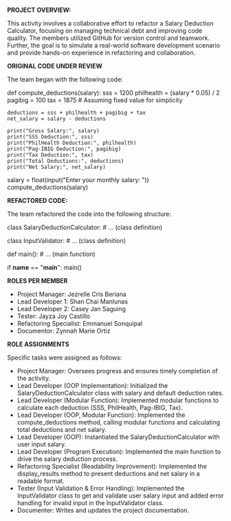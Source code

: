 **PROJECT OVERVIEW:**


This activity involves a collaborative effort to refactor a Salary Deduction Calculator, focusing on managing technical debt and improving code quality. The members utilized GitHub for version control and teamwork. Further, the goal is to simulate a real-world software development scenario and provide hands-on experience in refactoring and collaboration.


**ORIGINAL CODE UNDER REVIEW**



The team began with the following code:



def compute_deductions(salary):
    sss = 1200
    philhealth = (salary * 0.05) / 2
    pagibig = 100
    tax = 1875  # Assuming fixed value for simplicity

    deductions = sss + philhealth + pagibig + tax
    net_salary = salary - deductions

    print("Gross Salary:", salary)
    print("SSS Deduction:", sss)
    print("PhilHealth Deduction:", philhealth)
    print("Pag-IBIG Deduction:", pagibig)
    print("Tax Deduction:", tax)
    print("Total Deductions:", deductions)
    print("Net Salary:", net_salary)

salary = float(input("Enter your monthly salary: "))
compute_deductions(salary)




**REFACTORED CODE:**


The team refactored the code into the following structure:

class SalaryDeductionCalculator:
    # ... (class definition)

class InputValidator:
    # ... (class definition)

def main():
    # ... (main function)

if __name__ == "__main__":
    main()




**ROLES PER MEMBER**

- Project Manager: Jezrelle Cris Beriana
- Lead Developer 1: Shan Chai Manlunas
- Lead Developer 2: Casey Jan Saguing
- Tester: Jayza Joy Castillo
- Refactoring Specialist: Emmanuel Sonquipal
- Documentor: Zynnah Marie Ortiz



**ROLE ASSIGNMENTS**

Specific tasks were assigned as follows:

- Project Manager: Oversees progress and ensures timely completion of the activity.
- Lead Developer (OOP Implementation): Initialized the SalaryDeductionCalculator class with salary and default deduction rates.
- Lead Developer (Modular Function): Implemented modular functions to calculate each deduction (SSS, PhilHealth, Pag-IBIG, Tax).
- Lead Developer (OOP, Modular Function): Implemented the compute_deductions method, calling modular functions and calculating total deductions and net salary.
- Lead Developer (OOP): Instantiated the SalaryDeductionCalculator with user input salary.
- Lead Developer (Program Execution): Implemented the main function to drive the salary deduction process.
- Refactoring Specialist (Readability Improvement): Implemented the display_results method to present deductions and net salary in a readable format.
- Tester (Input Validation & Error Handling): Implemented the InputValidator class to get and validate user salary input and added error handling for invalid input in the InputValidator class.
- Documenter: Writes and updates the project documentation.







